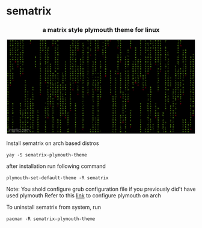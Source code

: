 <h1>sematrix</h1>
<h3 align="center">a matrix style plymouth theme for linux</h3>
<div id="header" align="center">
  <img src="https://github.com/chapainaashish/sematrix/blob/main/6ogvwg.gif"/>
</div>

Install sematrix on arch based distros
```
yay -S sematrix-plymouth-theme
```

after installation run following command
```
plymouth-set-default-theme -R sematrix
```

Note: You shold configure grub configuration file if you previously did't have used plymouth 
Refer to this [link](https://wiki.archlinux.org/title/plymouth) to configure plymouth on arch

To uninstall sematrix from system, run

```
pacman -R sematrix-plymouth-theme
```

